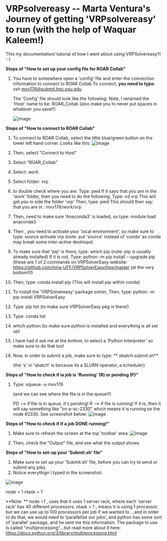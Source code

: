 # VRPsolvereasy  -- Marta Ventura's Journey of getting 'VRPsolvereasy' to run (with the help of Waquar Kaleem!)
This my documentation/ tutorial of how I went about using VRPSolvereasy!!! :-)

**Steps of "How to set up your config file for ROAR Collab"**
1. You have to somewhere open a 'config' file and enter the connection information to connect to ROAR Collab
   To connect, **you need to type:**  ssh mxv176@submit.hpc.psu.edu

   The 'Config' file should look like the following:
   Note, I renamed the 'Host' name to be: ROAR_Collab
   (also make you to never put spaces in whatever you save!!)

   ![image](https://github.com/mventura00/VRPsolvereasy/assets/44207428/130b10af-9342-41bb-87f4-a296f2fc5c54)

**Steps of "How to connect to ROAR Collab"**
1. To connect to ROAR Collab, select the little blue/green button on the lower left hand corner. Looks like this:
   ![image](https://github.com/mventura00/VRPsolvereasy/assets/44207428/9b5d078c-5f0c-44c6-88e1-30cf74bc8933)
2. Then, select "Connect to Host"
3. Select "ROAR_Collab"
4. Select: work
5. Select folder: vrp
6. to double check where you are: Type: pwd
   If it says that you are in the 'work' folder, then you need to do the following.
   Type: cd vrp
   This will get you in side the folder 'vrp'
   Then, type: pwd
   This should then say: that you are in : mxv176/work/vrp 
8. Then, need to make sure 'Anaconda3' is loaded, so type:
   module load anaconda3
9. Then , you need to activate your 'local environment', so make sure to type:
    source activate vrp
   (note: put 'source' instead of 'conda' as conda may break some inter-active desktops)
10. To make sure that 'pip' is there, type:  which pip
    (note: pip is usually already installed)
   If it is not, Type:  python -m pip install --upgrade pip
(these are 1 of 2 commands on VRPSolverEasy website:  https://github.com/inria-UFF/VRPSolverEasy/tree/master  (at the very bottom!!0

12. Then, type:  conda install pip
   (This will install pip within conda)
13. To install the 'VRPSolvereasy' package solver,
    Then, type:  python -m pip install VRPSolverEasy

14. Type: pip list
    (to make sure VRPSolverEasy pkg is there!)
14. Type: conda list
15. which python
    (to make sure python is installed and everything is all set up)
16. I have had it ask me at the bottom, to select a 'Python Interpreter' so make sure to do that too!
17. Now, in order to submit a job, make sure to type:
**    sbatch submit.sh**

    (the 's' in 'sbatch' is because its a SLURN operator, a scheduler)

**Steps of "How to check if ia job is 'Running' (R) or pending (P)"**
1. Type:  squeue -u mxv176

   (and we can see where the file is in the queue!!)

   PD --> if file is in queue, it's pending!
   R --> if file is running! If it is, then it will say something like "on p-sc-2330" which means it is running on the node #2330.
   See screenshot below:
![image](https://github.com/mventura00/VRPsolvereasy/assets/44207428/d4e2db22-09f8-459a-9289-d49f1d7d4262)

 **Steps of "How to check if if a job DONE running!"** 

 1. Make sure to refresh the screen at the top 'toolbar' area:
![image](https://github.com/mventura00/VRPsolvereasy/assets/44207428/e427baf7-e369-465e-ad9e-ed66c1b9fca8)

2. Then, check the "Output" file, and see what the output shows


**Steps of "How to set-up your 'Submit.sh' file"**
1. Make sure to set up your 'Submit.sh' file, before you can try to send or submit any jobs.
2. Notice everythign I typed in the screenshot.

![image](https://github.com/mventura00/VRPsolvereasy/assets/44207428/a22ef310-5a35-49fe-8907-158fde64e754)

node = 1
ntask = 1

**Note:  **
node =1 , uses that it uses 1 server rack, where each 'server rack' has 40 different processors. 
ntask = 1 , means it is using 1 processor, but we can use up to 100 processors per job if we wanted to ...and in order to do that, we would need to 'parallelize our jobs', and python has some sort of 'parallel' package, and he sent me this information. The package to use is called "multiprocessing"...but read  more about it here:
https://docs.python.org/3/library/multiprocessing.html


